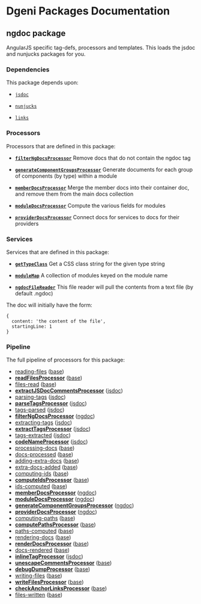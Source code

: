 # Dgeni Packages Documentation


## ngdoc package

AngularJS specific tag-defs, processors and templates. This loads the jsdoc and nunjucks packages for you.

### Dependencies


This package depends upon:


* <a href="jsdoc.md"><code>jsdoc</code></a>

* <a href="nunjucks.md"><code>nunjucks</code></a>

* <a href="links.md"><code>links</code></a>


### Processors


Processors that are defined in this package:


* **<a href="ngdoc/processors/filterNgDocsProcessor.md"><code>filterNgDocsProcessor</code></a>**
Remove docs that do not contain the ngdoc tag

* **<a href="ngdoc/processors/generateComponentGroupsProcessor.md"><code>generateComponentGroupsProcessor</code></a>**
Generate documents for each group of components (by type) within a module

* **<a href="ngdoc/processors/memberDocsProcessor.md"><code>memberDocsProcessor</code></a>**
Merge the member docs into their container doc, and remove them from the main docs collection

* **<a href="ngdoc/processors/moduleDocsProcessor.md"><code>moduleDocsProcessor</code></a>**
Compute the various fields for modules

* **<a href="ngdoc/processors/providerDocsProcessor.md"><code>providerDocsProcessor</code></a>**
Connect docs for services to docs for their providers


### Services


Services that are defined in this package:


* **<a href="ngdoc/services/getTypeClass.md"><code>getTypeClass</code></a>**
Get a CSS class string for the given type string

* **<a href="ngdoc/services/moduleMap.md"><code>moduleMap</code></a>**
A collection of modules keyed on the module name

* **<a href="ngdoc/services/ngdocFileReader.md"><code>ngdocFileReader</code></a>**
This file reader will pull the contents from a text file (by default .ngdoc)

The doc will initially have the form:
```
{
  content: 'the content of the file',
  startingLine: 1
}
```


### Pipeline

The full pipeline of processors for this package:


* <a href="base/processors/reading-files.md">reading-files</a>
  (<a href="base.md">base</a>)
* **<a href="base/processors/readFilesProcessor.md">readFilesProcessor</a>**
  (<a href="base.md">base</a>)
* <a href="base/processors/files-read.md">files-read</a>
  (<a href="base.md">base</a>)
* **<a href="jsdoc/processors/extractJSDocCommentsProcessor.md">extractJSDocCommentsProcessor</a>**
  (<a href="jsdoc.md">jsdoc</a>)
* <a href="jsdoc/processors/parsing-tags.md">parsing-tags</a>
  (<a href="jsdoc.md">jsdoc</a>)
* **<a href="jsdoc/processors/parseTagsProcessor.md">parseTagsProcessor</a>**
  (<a href="jsdoc.md">jsdoc</a>)
* <a href="jsdoc/processors/tags-parsed.md">tags-parsed</a>
  (<a href="jsdoc.md">jsdoc</a>)
* **<a href="ngdoc/processors/filterNgDocsProcessor.md">filterNgDocsProcessor</a>**
  (<a href="ngdoc.md">ngdoc</a>)
* <a href="jsdoc/processors/extracting-tags.md">extracting-tags</a>
  (<a href="jsdoc.md">jsdoc</a>)
* **<a href="jsdoc/processors/extractTagsProcessor.md">extractTagsProcessor</a>**
  (<a href="jsdoc.md">jsdoc</a>)
* <a href="jsdoc/processors/tags-extracted.md">tags-extracted</a>
  (<a href="jsdoc.md">jsdoc</a>)
* **<a href="jsdoc/processors/codeNameProcessor.md">codeNameProcessor</a>**
  (<a href="jsdoc.md">jsdoc</a>)
* <a href="base/processors/processing-docs.md">processing-docs</a>
  (<a href="base.md">base</a>)
* <a href="base/processors/docs-processed.md">docs-processed</a>
  (<a href="base.md">base</a>)
* <a href="base/processors/adding-extra-docs.md">adding-extra-docs</a>
  (<a href="base.md">base</a>)
* <a href="base/processors/extra-docs-added.md">extra-docs-added</a>
  (<a href="base.md">base</a>)
* <a href="base/processors/computing-ids.md">computing-ids</a>
  (<a href="base.md">base</a>)
* **<a href="base/processors/computeIdsProcessor.md">computeIdsProcessor</a>**
  (<a href="base.md">base</a>)
* <a href="base/processors/ids-computed.md">ids-computed</a>
  (<a href="base.md">base</a>)
* **<a href="ngdoc/processors/memberDocsProcessor.md">memberDocsProcessor</a>**
  (<a href="ngdoc.md">ngdoc</a>)
* **<a href="ngdoc/processors/moduleDocsProcessor.md">moduleDocsProcessor</a>**
  (<a href="ngdoc.md">ngdoc</a>)
* **<a href="ngdoc/processors/generateComponentGroupsProcessor.md">generateComponentGroupsProcessor</a>**
  (<a href="ngdoc.md">ngdoc</a>)
* **<a href="ngdoc/processors/providerDocsProcessor.md">providerDocsProcessor</a>**
  (<a href="ngdoc.md">ngdoc</a>)
* <a href="base/processors/computing-paths.md">computing-paths</a>
  (<a href="base.md">base</a>)
* **<a href="base/processors/computePathsProcessor.md">computePathsProcessor</a>**
  (<a href="base.md">base</a>)
* <a href="base/processors/paths-computed.md">paths-computed</a>
  (<a href="base.md">base</a>)
* <a href="base/processors/rendering-docs.md">rendering-docs</a>
  (<a href="base.md">base</a>)
* **<a href="base/processors/renderDocsProcessor.md">renderDocsProcessor</a>**
  (<a href="base.md">base</a>)
* <a href="base/processors/docs-rendered.md">docs-rendered</a>
  (<a href="base.md">base</a>)
* **<a href="jsdoc/processors/inlineTagProcessor.md">inlineTagProcessor</a>**
  (<a href="jsdoc.md">jsdoc</a>)
* **<a href="base/processors/unescapeCommentsProcessor.md">unescapeCommentsProcessor</a>**
  (<a href="base.md">base</a>)
* **<a href="base/processors/debugDumpProcessor.md">debugDumpProcessor</a>**
  (<a href="base.md">base</a>)
* <a href="base/processors/writing-files.md">writing-files</a>
  (<a href="base.md">base</a>)
* **<a href="base/processors/writeFilesProcessor.md">writeFilesProcessor</a>**
  (<a href="base.md">base</a>)
* **<a href="base/processors/checkAnchorLinksProcessor.md">checkAnchorLinksProcessor</a>**
  (<a href="base.md">base</a>)
* <a href="base/processors/files-written.md">files-written</a>
  (<a href="base.md">base</a>)

